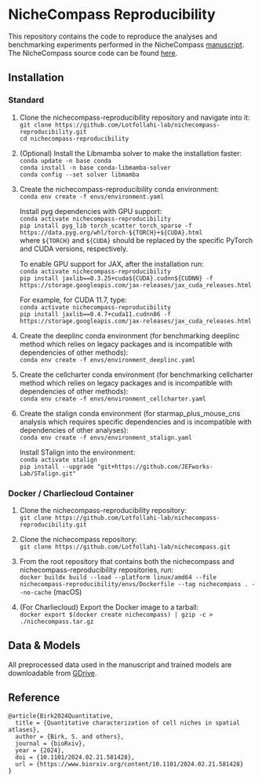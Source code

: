 # NicheCompass Reproducibility

This repository contains the code to reproduce the analyses and benchmarking experiments performed in the NicheCompass [manuscript](https://www.nature.com/articles/s41588-025-02120-6).
The NicheCompass source code can be found [here](https://github.com/Lotfollahi-lab/nichecompass).

## Installation

### Standard
1) Clone the nichecompass-reproducibility repository and navigate into it: <br>
```git clone https://github.com/Lotfollahi-lab/nichecompass-reproducibility.git``` <br>
```cd nichecompass-reproducibility```

2) (Optional) Install the Libmamba solver to make the installation faster: <br>
```conda update -n base conda``` <br>
```conda install -n base conda-libmamba-solver``` <br>
```conda config --set solver libmamba```

3) Create the nichecompass-reproducibility conda environment: <br>
```conda env create -f envs/environment.yaml```

   Install pyg dependencies with GPU support: <br>
```conda activate nichecompass-reproducibility``` <br>
```pip install pyg_lib torch_scatter torch_sparse -f https://data.pyg.org/whl/torch-${TORCH}+${CUDA}.html``` <br>
where ```${TORCH}``` and ```${CUDA}``` should be replaced by the specific PyTorch and CUDA versions, respectively.

   To enable GPU support for JAX, after the installation run: <br>
```conda activate nichecompass-reproducibility``` <br>
```pip install jaxlib==0.3.25+cuda${CUDA}.cudnn${CUDNN} -f https://storage.googleapis.com/jax-releases/jax_cuda_releases.html```

   For example, for CUDA 11.7, type: <br>
```conda activate nichecompass-reproducibility``` <br>
```pip install jaxlib==0.4.7+cuda11.cudnn86 -f https://storage.googleapis.com/jax-releases/jax_cuda_releases.html```

5) Create the deeplinc conda environment (for benchmarking deeplinc method which relies on legacy packages and is
incompatible with dependencies of other methods): <br>
```conda env create -f envs/environment_deeplinc.yaml```

6) Create the cellcharter conda environment (for benchmarking cellcharter method which relies on legacy packages and is
incompatible with dependencies of other methods): <br>
```conda env create -f envs/environment_cellcharter.yaml```

7) Create the stalign conda environment (for starmap_plus_mouse_cns analysis which requires specific dependencies and is
incompatible with dependencies of other analyses): <br>
```conda env create -f envs/environment_stalign.yaml```

   Install STalign into the environment: <br>
```conda activate stalign``` <br>
```pip install --upgrade "git+https://github.com/JEFworks-Lab/STalign.git"```

### Docker / Charliecloud Container
1) Clone the nichecompass-reproducibility repository: <br>
```git clone https://github.com/Lotfollahi-lab/nichecompass-reproducibility.git``` <br>

2) Clone the nichecompass repository: <br>
```git clone https://github.com/Lotfollahi-lab/nichecompass.git```

3) From the root repository that contains both the nichecompass and nichecompass-reproducibility repositories, run: <br>
```docker buildx build --load --platform linux/amd64 --file nichecompass-reproducibility/envs/Dockerfile --tag nichecompass . --no-cache``` (macOS)

4) (For Charliecloud) Export the Docker image to a tarball: <br>
```docker export $(docker create nichecompass) | gzip -c > ./nichecompass.tar.gz```

## Data & Models
All preprocessed data used in the manuscript and trained models are downloadable from [GDrive](https://drive.google.com/drive/folders/1sqoqCq1y5NMIbC1K7uq6v4PBWDPQQJgY).

## Reference
```
@article{Birk2024Quantitative,
  title = {Quantitative characterization of cell niches in spatial atlases},
  author = {Birk, S. and others},
  journal = {bioRxiv},
  year = {2024},
  doi = {10.1101/2024.02.21.581428},
  url = {https://www.biorxiv.org/content/10.1101/2024.02.21.581428}
}
```


